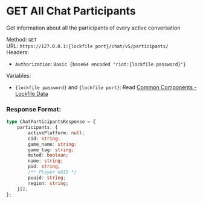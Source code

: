 <!--

This file is automatically generated!
Do not edit it directly!
See https://github.com/techchrism/valorant-api-docs/blob/trunk/contributing.md for more information.

-->

# GET All Chat Participants

Get information about all the participants of every active conversation  


Method: `GET`  
URL: `https://127.0.0.1:{lockfile port}/chat/v5/participants/`  
Headers:
 - `Authorization`: `Basic {base64 encoded "riot:{lockfile password}"}`

Variables:
 - `{lockfile password}` and `{lockfile port}`: Read [Common Components - Lockfile Data](../common-components.md#lockfile-data)


### Response Format:
```ts
type ChatParticipantsResponse = {
    participants: {
        activePlatform: null;
        cid: string;
        game_name: string;
        game_tag: string;
        muted: boolean;
        name: string;
        pid: string;
        /** Player UUID */
        puuid: string;
        region: string;
    }[];
};
```
